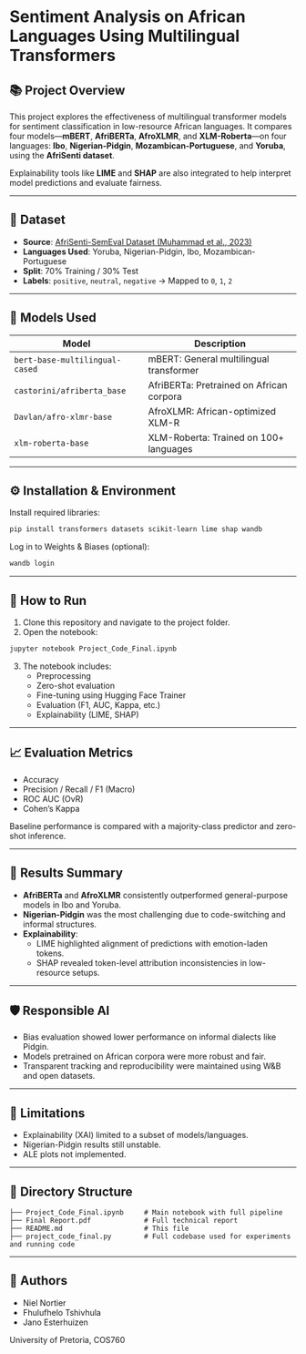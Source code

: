 
# Sentiment Analysis on African Languages Using Multilingual Transformers

## 📚 Project Overview

This project explores the effectiveness of multilingual transformer models for sentiment classification in low-resource African languages. It compares four models—**mBERT**, **AfriBERTa**, **AfroXLMR**, and **XLM-Roberta**—on four languages: **Ibo**, **Nigerian-Pidgin**, **Mozambican-Portuguese**, and **Yoruba**, using the **AfriSenti dataset**.

Explainability tools like **LIME** and **SHAP** are also integrated to help interpret model predictions and evaluate fairness.

---

## 💾 Dataset

- **Source**: [AfriSenti-SemEval Dataset (Muhammad et al., 2023)](https://github.com/afrisenti/afrisent-semeval-2023)
- **Languages Used**: Yoruba, Nigerian-Pidgin, Ibo, Mozambican-Portuguese
- **Split**: 70% Training / 30% Test
- **Labels**: `positive`, `neutral`, `negative` → Mapped to `0`, `1`, `2`

---

## 🧠 Models Used

| Model                  | Description                          |
|------------------------|--------------------------------------|
| `bert-base-multilingual-cased` | mBERT: General multilingual transformer |
| `castorini/afriberta_base`    | AfriBERTa: Pretrained on African corpora |
| `Davlan/afro-xlmr-base`       | AfroXLMR: African-optimized XLM-R |
| `xlm-roberta-base`            | XLM-Roberta: Trained on 100+ languages |

---

## ⚙️ Installation & Environment

Install required libraries:

```bash
pip install transformers datasets scikit-learn lime shap wandb
```

Log in to Weights & Biases (optional):

```bash
wandb login
```

---

## 🚀 How to Run

1. Clone this repository and navigate to the project folder.
2. Open the notebook:

```bash
jupyter notebook Project_Code_Final.ipynb
```

3. The notebook includes:
   - Preprocessing
   - Zero-shot evaluation
   - Fine-tuning using Hugging Face Trainer
   - Evaluation (F1, AUC, Kappa, etc.)
   - Explainability (LIME, SHAP)

---

## 📈 Evaluation Metrics

- Accuracy  
- Precision / Recall / F1 (Macro)  
- ROC AUC (OvR)  
- Cohen’s Kappa  

Baseline performance is compared with a majority-class predictor and zero-shot inference.

---

## 🧪 Results Summary

- **AfriBERTa** and **AfroXLMR** consistently outperformed general-purpose models in Ibo and Yoruba.
- **Nigerian-Pidgin** was the most challenging due to code-switching and informal structures.
- **Explainability**:
  - LIME highlighted alignment of predictions with emotion-laden tokens.
  - SHAP revealed token-level attribution inconsistencies in low-resource setups.

---

## 🛡️ Responsible AI

- Bias evaluation showed lower performance on informal dialects like Pidgin.
- Models pretrained on African corpora were more robust and fair.
- Transparent tracking and reproducibility were maintained using W&B and open datasets.

---

## 📌 Limitations

- Explainability (XAI) limited to a subset of models/languages.
- Nigerian-Pidgin results still unstable.
- ALE plots not implemented.

---

## 📂 Directory Structure

```
├── Project_Code_Final.ipynb     # Main notebook with full pipeline
├── Final Report.pdf             # Full technical report
├── README.md                    # This file
├── project_code_final.py        # Full codebase used for experiments and running code
```

---

## 🤝 Authors

- Niel Nortier  
- Fhulufhelo Tshivhula  
- Jano Esterhuizen  

University of Pretoria, COS760
